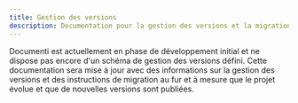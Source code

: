 ```yaml
---
title: Gestion des versions
description: Documentation pour la gestion des versions et la migration dans Documenti.
---
```


Documenti est actuellement en phase de développement initial et ne dispose pas encore d'un schéma de gestion des versions défini. Cette documentation sera mise à jour avec des informations sur la gestion des versions et des instructions de migration au fur et à mesure que le projet évolue et que de nouvelles versions sont publiées. 


